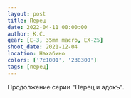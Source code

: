```yaml
---
layout: post
title: Перец
date: 2022-04-11 00:00:00
author: К.С.
gear: [E-3, 35mm macro, EX-25]
shoot_date: 2021-12-04
location: Нахабино
colors: ['7c1001', '230300']
tags: [перец]
---
```

Продолжение серии "Перец и адокъ".
